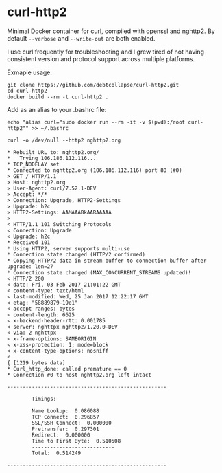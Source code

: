# curl-http2
Minimal Docker container for curl, compiled with openssl and nghttp2. By default `--verbose` and `--write-out` are both enabled.

I use curl frequently for troubleshooting and I grew tired of not having consistent version and protocol support across multiple platforms.

Exmaple usage:

```
git clone https://github.com/debtcollapse/curl-http2.git
cd curl-http2
docker build --rm -t curl-http2 .

```
Add as an alias to your .bashrc file:

```
echo "alias curl="sudo docker run --rm -it -v $(pwd):/root curl-http2"" >> ~/.bashrc
```
```
curl -o /dev/null --http2 nghttp2.org

* Rebuilt URL to: nghttp2.org/
*   Trying 106.186.112.116...
* TCP_NODELAY set
* Connected to nghttp2.org (106.186.112.116) port 80 (#0)
> GET / HTTP/1.1
> Host: nghttp2.org
> User-Agent: curl/7.52.1-DEV
> Accept: */*
> Connection: Upgrade, HTTP2-Settings
> Upgrade: h2c
> HTTP2-Settings: AAMAAABkAARAAAAA
>
< HTTP/1.1 101 Switching Protocols
< Connection: Upgrade
< Upgrade: h2c
* Received 101
* Using HTTP2, server supports multi-use
* Connection state changed (HTTP/2 confirmed)
* Copying HTTP/2 data in stream buffer to connection buffer after upgrade: len=27
* Connection state changed (MAX_CONCURRENT_STREAMS updated)!
< HTTP/2 200
< date: Fri, 03 Feb 2017 21:01:22 GMT
< content-type: text/html
< last-modified: Wed, 25 Jan 2017 12:22:17 GMT
< etag: "58889879-19e1"
< accept-ranges: bytes
< content-length: 6625
< x-backend-header-rtt: 0.001785
< server: nghttpx nghttp2/1.20.0-DEV
< via: 2 nghttpx
< x-frame-options: SAMEORIGIN
< x-xss-protection: 1; mode=block
< x-content-type-options: nosniff
<
{ [1219 bytes data]
* Curl_http_done: called premature == 0
* Connection #0 to host nghttp2.org left intact

----------------------------------------------------

		Timings:

		Name Lookup:  0.086088
		TCP Connect:  0.296857
		SSL/SSH Connect:  0.000000
		Pretransfer:  0.297301
		Redirect:  0.000000
		Time to First Byte:  0.510508
		---------------------------
		Total:  0.514249

----------------------------------------------------


```
